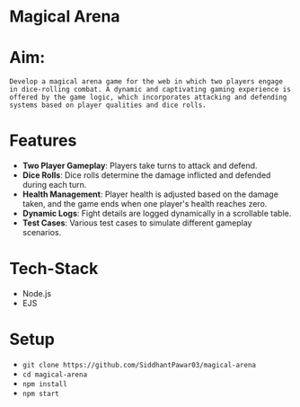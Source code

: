 # Magical Arena 

# Aim:
 ```
Develop a magical arena game for the web in which two players engage in dice-rolling combat. A dynamic and captivating gaming experience is offered by the game logic, which incorporates attacking and defending systems based on player qualities and dice rolls.
 ```
# Features

- **Two Player Gameplay**: Players take turns to attack and defend.
- **Dice Rolls**: Dice rolls determine the damage inflicted and defended during each turn.
- **Health Management**: Player health is adjusted based on the damage taken, and the game ends when one player's health reaches zero.
- **Dynamic Logs**: Fight details are logged dynamically in a scrollable table.
- **Test Cases**: Various test cases to simulate different gameplay scenarios.

# Tech-Stack
- Node.js
- EJS

# Setup
- ```git clone https://github.com/SiddhantPawar03/magical-arena``` 
- ```cd magical-arena```
- ```npm install```
- ```npm start```